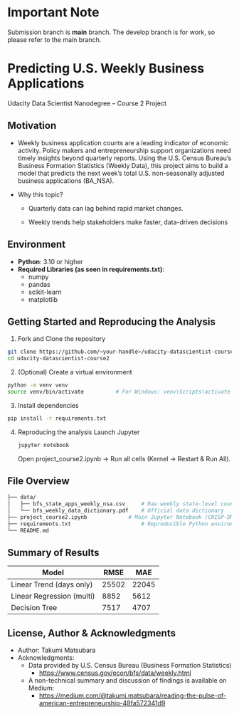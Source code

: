 # Important Note
Submission branch is **main** branch. The develop branch is for work, so please refer to the main branch.

# Predicting U.S. Weekly Business Applications 
Udacity Data Scientist Nanodegree – Course 2 Project


## Motivation
- Weekly business application counts are a leading indicator of economic activity.
Policy makers and entrepreneurship support organizations need timely insights beyond quarterly reports.
Using the U.S. Census Bureau’s Business Formation Statistics (Weekly Data), this project aims to build a model that predicts the next week’s total U.S. non-seasonally adjusted business applications (BA_NSA).

- Why this topic?

    - Quarterly data can lag behind rapid market changes.

    - Weekly trends help stakeholders make faster, data-driven decisions

## Environment

- **Python**: 3.10 or higher  
- **Required Libraries (as seen in requirements.txt)**:  
    - numpy
    - pandas
    - scikit-learn
    - matplotlib

## Getting Started and Reproducing the Analysis
1. Fork and Clone the repository
```bash
git clone https://github.com/<your-handle>/udacity-datascientist-course2.git
cd udacity-datascientist-course2
```

2. (Optional) Create a virtual environment
```bash
python -m venv venv
source venv/bin/activate          # For Windows: venv\Scripts\activate
```

3. Install dependencies
```bash
pip install -r requirements.txt
```

4. Reproducing the analysis
    Launch Jupyter 
    ```bash
    jupyter notebook
    ```

    Open project_course2.ipynb → Run all cells (Kernel → Restart & Run All).

## File Overview
```bash
├── data/  
│   ├── bfs_state_apps_weekly_nsa.csv     # Raw weekly state-level counts  
│   └── bfs_weekly_data_dictionary.pdf    # Official data dictionary  
├── project_course2.ipynb             # Main Jupyter Notebook (CRISP-DM workflow) 
├── requirements.txt                      # Reproducible Python environment  
└── README.md
```

## Summary of Results
| Model | RMSE | MAE |
| ------- | ------- | ------- |
| Linear Trend (days only) | 25502 | 22045 |
| Linear Regression (multi) | 8852 | 5612 |
| Decision Tree | 7517 | 4707 |

## License, Author & Acknowledgments
- Author: Takumi Matsubara
- Acknowledgments:
    - Data provided by U.S. Census Bureau (Business Formation Statistics)
        - https://www.census.gov/econ/bfs/data/weekly.html
    - A non-technical summary and discussion of findings is available on Medium:  
        - https://medium.com/@takumi.matsubara/reading-the-pulse-of-american-entrepreneurship-48fa572341d9
